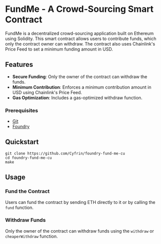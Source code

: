 # FundMe - A Crowd-Sourcing Smart Contract

FundMe is a decentralized crowd-sourcing application built on Ethereum using Solidity. This smart contract allows users to contribute funds, which only the contract owner can withdraw. The contract also uses Chainlink's Price Feed to set a minimum funding amount in USD.

## Features

- **Secure Funding**: Only the owner of the contract can withdraw the funds.
- **Minimum Contribution**: Enforces a minimum contribution amount in USD using Chainlink's Price Feed.
- **Gas Optimization**: Includes a gas-optimized withdraw function.

### Prerequisites

- [Git](https://git-scm.com/book/en/v2/Getting-Started-Installing-Git)
- [Foundry](https://getfoundry.sh/)


## Quickstart

```
git clone https://github.com/Cyfrin/foundry-fund-me-cu
cd foundry-fund-me-cu
make
```


## Usage

### Fund the Contract

Users can fund the contract by sending ETH directly to it or by calling the `fund` function.

### Withdraw Funds

Only the owner of the contract can withdraw funds using the `withdraw` or `cheaperWithdraw` function.
